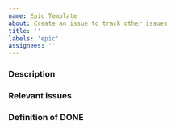 ```yaml
---
name: Epic Template
about: Create an issue to track other issues
title: ''
labels: 'epic'
assignees: ''
---
```


<!--- Please DO NOT remove the automatically added 'new issue' label -->
<!--- Provide a general summary of the issue in the Title above -->

<!--
  Provide a clear and concise description of what this epic achieves.
-->
### Description


<!--
  Provide a list of issues, it's okay if the issues are not yet turned into github issues but they are just text.
-->
### Relevant issues

<!--
  How can a team member know this epic was completed.
-->
### Definition of DONE